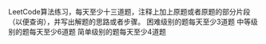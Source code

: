 LeetCode算法练习，每天至少十三道题，注释上加上原题或者原题的部分片段（以便查询），并写出解题的思路或者步骤。
困难级别的题每天至少3道题
中等级别的题每天至少6道题
简单级别的题每天至少4道题